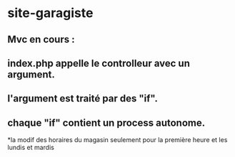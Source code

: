 # site-garagiste
Mvc en cours :
--------
index.php appelle le controlleur avec un argument.
--------
l'argument est traité par des "if".
--------
chaque "if" contient un process autonome.
--------
*la modif des horaires du magasin seulement pour la première heure et les lundis et mardis
